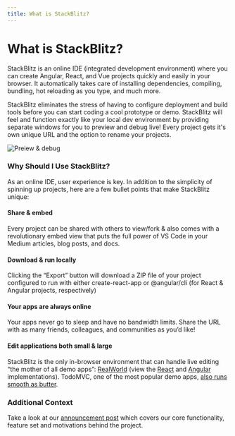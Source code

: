 ```yaml
---
title: What is StackBlitz?
---
```


# What is StackBlitz?

StackBlitz is an online IDE (integrated development environment) where you can create Angular, React, and Vue projects quickly and easily in your browser. It automatically takes care of installing dependencies, compiling, bundling, hot reloading as you type, and much more.

StackBlitz eliminates the stress of having to configure deployment and build tools before you can start coding a cool prototype or demo. StackBlitz will feel and function exactly like your local dev environment by providing separate windows for you to preview and debug live! Every project gets it's own unique URL and the option to rename your projects.

![Preiew & debug](https://miro.medium.com/max/2000/1*O4pHdrbL-LUPKSktS0XxRA.gif)

### Why Should I Use StackBlitz?

As an online IDE, user experience is key. In addition to the simplicity of spinning up projects, here are a few bullet points that make StackBlitz unique:

#### Share & embed
Every project can be shared with others to view/fork & also comes with a revolutionary embed view that puts the full power of VS Code in your Medium articles, blog posts, and docs.

#### Download & run locally
Clicking the “Export” button will download a ZIP file of your project configured to run with either create-react-app or @angular/cli (for React & Angular projects, respectively)

#### Your apps are always online
Your apps never go to sleep and have no bandwidth limits. Share the URL with as many friends, colleagues, and communities as you’d like!

#### Edit applications both small & large
StackBlitz is the only in-browser environment that can handle live editing “the mother of all demo apps”: [RealWorld](https://github.com/gothinkster/realworld) (view the [React](https://stackblitz.com/edit/react-redux-realworld) and [Angular](https://stackblitz.com/edit/angular-realworld) implementations). TodoMVC, one of the most popular demo apps, [also runs smooth as butter](https://stackblitz.com/edit/react-redux-todomvc).

### Additional Context
Take a look at our [announcement post](https://medium.com/@ericsimons/stackblitz-online-vs-code-ide-for-angular-react-7d09348497f4) which covers our core functionality, feature set and motivations behind the project.